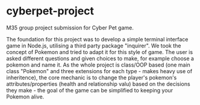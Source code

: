 # cyberpet-project
M35 group project submission for Cyber Pet game.

The foundation for this project was to develop a simple terminal interface game in Node.js, utilising a third party package "inquirer". We took the concept of Pokemon and tried to adapt it for this style of game. The user is asked different questions and given choices to make, for example choose a pokemon and name it. As the whole project is class/OOP based (one main class "Pokemon" and three extensions for each type - makes heavy use of inheritence), the core mechanic is to change the player's pokemon's attributes/properties (health and relationship valu) based on the decisions they make - the goal of the game can be simplified to keeping your Pokemon alive.
